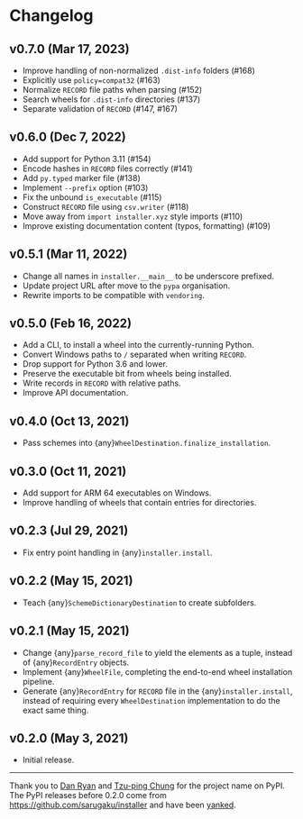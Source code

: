 # Changelog

## v0.7.0 (Mar 17, 2023)

- Improve handling of non-normalized `.dist-info` folders (#168)
- Explicitly use `policy=compat32` (#163)
- Normalize `RECORD` file paths when parsing (#152)
- Search wheels for `.dist-info` directories (#137)
- Separate validation of `RECORD` (#147, #167)

## v0.6.0 (Dec 7, 2022)

- Add support for Python 3.11 (#154)
- Encode hashes in `RECORD` files correctly (#141)
- Add `py.typed` marker file (#138)
- Implement `--prefix` option (#103)
- Fix the unbound `is_executable` (#115)
- Construct `RECORD` file using `csv.writer` (#118)
- Move away from `import installer.xyz` style imports (#110)
- Improve existing documentation content (typos, formatting) (#109)

## v0.5.1 (Mar 11, 2022)

- Change all names in `installer.__main__` to be underscore prefixed.
- Update project URL after move to the `pypa` organisation.
- Rewrite imports to be compatible with `vendoring`.

## v0.5.0 (Feb 16, 2022)

- Add a CLI, to install a wheel into the currently-running Python.
- Convert Windows paths to `/` separated when writing `RECORD`.
- Drop support for Python 3.6 and lower.
- Preserve the executable bit from wheels being installed.
- Write records in `RECORD` with relative paths.
- Improve API documentation.

## v0.4.0 (Oct 13, 2021)

- Pass schemes into {any}`WheelDestination.finalize_installation`.

## v0.3.0 (Oct 11, 2021)

- Add support for ARM 64 executables on Windows.
- Improve handling of wheels that contain entries for directories.

## v0.2.3 (Jul 29, 2021)

- Fix entry point handling in {any}`installer.install`.

## v0.2.2 (May 15, 2021)

- Teach {any}`SchemeDictionaryDestination` to create subfolders.

## v0.2.1 (May 15, 2021)

- Change {any}`parse_record_file` to yield the elements as a tuple, instead of
  {any}`RecordEntry` objects.
- Implement {any}`WheelFile`, completing the end-to-end wheel installation
  pipeline.
- Generate {any}`RecordEntry` for `RECORD` file in the {any}`installer.install`,
  instead of requiring every `WheelDestination` implementation to do the exact
  same thing.

## v0.2.0 (May 3, 2021)

- Initial release.

---

Thank you to [Dan Ryan] and [Tzu-ping Chung] for the project name on PyPI. The
PyPI releases before 0.2.0 come from <https://github.com/sarugaku/installer> and
have been [yanked].

[dan ryan]: https://github.com/techalchemy
[tzu-ping chung]: https://github.com/uranusjr
[yanked]: https://www.python.org/dev/peps/pep-0592/#abstract
